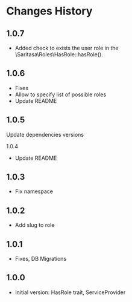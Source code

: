 # Changes History

1.0.7
-----
- Added check to exists the user role in the \Saritasa\Roles\HasRole::hasRole().

1.0.6
-----
- Fixes
- Allow to specify list of possible roles
- Update README

1.0.5
-----
Update dependencies versions

1.0.4
- Update README

1.0.3
-----
- Fix namespace

1.0.2
-----
- Add slug to role

1.0.1
-----
- Fixes, DB Migrations

1.0.0
-----

- Initial version:
HasRole trait, ServiceProvider
